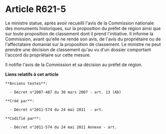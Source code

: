 # Article R621-5

Le ministre statue, après avoir recueilli l'avis de la Commission nationale des monuments historiques, sur la proposition du
préfet de région ainsi que sur toute proposition de classement dont il prend l'initiative. Il informe la Commission, avant
qu'elle ne rende son avis, de l'avis du propriétaire ou de l'affectataire domanial sur la proposition de classement. Le
ministre ne peut prendre une décision de classement qu'au vu d'un dossier comportant l'accord du propriétaire sur cette
mesure.

Il notifie l'avis de la Commission et sa décision au préfet de région.

**Liens relatifs à cet article**

	**Anciens textes**:

	  - Décret n°2007-487 du 30 mars 2007 - art. 13 (Ab)

	**Créé par**:

	  - Décret n°2011-574 du 24 mai 2011  - art.

	**Codifié par**:

	  - Décret n°2011-574 du 24 mai 2011 Annexe - art.
